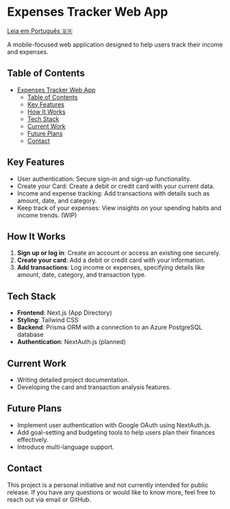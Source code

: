 # Expenses Tracker Web App

[Leia em Português 🇧🇷](./README.pt.md)

A mobile-focused web application designed to help users track their income and expenses.

## Table of Contents

- [Expenses Tracker Web App](#expenses-tracker-web-app)
   - [Table of Contents](#table-of-contents)
   - [Key Features](#key-features)
   - [How It Works](#how-it-works)
   - [Tech Stack](#tech-stack)
   - [Current Work](#current-work)
   - [Future Plans](#future-plans)
   - [Contact](#contact)

## Key Features

- User authentication: Secure sign-in and sign-up functionality.
- Create your Card: Create a debit or credit card with your current data.
- Income and expense tracking: Add transactions with details such as amount, date, and category.
- Keep track of your expenses: View insights on your spending habits and income trends. (WIP)

## How It Works

1. **Sign up or log in**: Create an account or access an existing one securely.
2. **Create your card**: Add a debit or credit card with your information.
3. **Add transactions**: Log income or expenses, specifying details like amount, date, category, and transaction type.

## Tech Stack

- **Frontend**: Next.js (App Directory)
- **Styling**: Tailwind CSS
- **Backend**: Prisma ORM with a connection to an Azure PostgreSQL database
- **Authentication**: NextAuth.js (planned)

## Current Work

- Writing detailed project documentation.
- Developing the card and transaction analysis features.

## Future Plans

- Implement user authentication with Google OAuth using NextAuth.js.
- Add goal-setting and budgeting tools to help users plan their finances effectively.
- Introduce multi-language support.

## Contact

This project is a personal initiative and not currently intended for public release. If you have any questions or would like to know more, feel free to reach out via email or GitHub.
